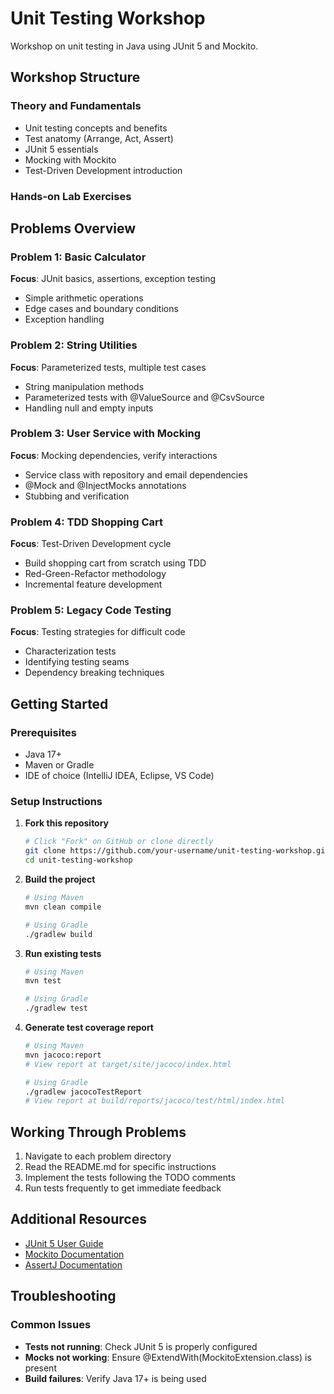 # Unit Testing Workshop

Workshop on unit testing in Java using JUnit 5 and Mockito.

## Workshop Structure

### Theory and Fundamentals
- Unit testing concepts and benefits
- Test anatomy (Arrange, Act, Assert)
- JUnit 5 essentials
- Mocking with Mockito
- Test-Driven Development introduction

### Hands-on Lab Exercises

## Problems Overview

### Problem 1: Basic Calculator
**Focus**: JUnit basics, assertions, exception testing
- Simple arithmetic operations
- Edge cases and boundary conditions
- Exception handling

### Problem 2: String Utilities
**Focus**: Parameterized tests, multiple test cases
- String manipulation methods
- Parameterized tests with @ValueSource and @CsvSource
- Handling null and empty inputs

### Problem 3: User Service with Mocking
**Focus**: Mocking dependencies, verify interactions
- Service class with repository and email dependencies
- @Mock and @InjectMocks annotations
- Stubbing and verification

### Problem 4: TDD Shopping Cart
**Focus**: Test-Driven Development cycle
- Build shopping cart from scratch using TDD
- Red-Green-Refactor methodology
- Incremental feature development

### Problem 5: Legacy Code Testing
**Focus**: Testing strategies for difficult code
- Characterization tests
- Identifying testing seams
- Dependency breaking techniques

## Getting Started

### Prerequisites
- Java 17+
- Maven or Gradle
- IDE of choice (IntelliJ IDEA, Eclipse, VS Code)

### Setup Instructions

1. **Fork this repository**
   ```bash
   # Click "Fork" on GitHub or clone directly
   git clone https://github.com/your-username/unit-testing-workshop.git
   cd unit-testing-workshop
   ```

2. **Build the project**
   ```bash
   # Using Maven
   mvn clean compile
   
   # Using Gradle
   ./gradlew build
   ```

3. **Run existing tests**
   ```bash
   # Using Maven
   mvn test
   
   # Using Gradle
   ./gradlew test
   ```

4. **Generate test coverage report**
   ```bash
   # Using Maven
   mvn jacoco:report
   # View report at target/site/jacoco/index.html
   
   # Using Gradle
   ./gradlew jacocoTestReport
   # View report at build/reports/jacoco/test/html/index.html
   ```

## Working Through Problems

1. Navigate to each problem directory
2. Read the README.md for specific instructions
3. Implement the tests following the TODO comments
4. Run tests frequently to get immediate feedback

## Additional Resources

- [JUnit 5 User Guide](https://junit.org/junit5/docs/current/user-guide/)
- [Mockito Documentation](https://javadoc.io/doc/org.mockito/mockito-core/latest/org/mockito/Mockito.html)
- [AssertJ Documentation](https://assertj.github.io/doc/)

## Troubleshooting

### Common Issues
- **Tests not running**: Check JUnit 5 is properly configured
- **Mocks not working**: Ensure @ExtendWith(MockitoExtension.class) is present
- **Build failures**: Verify Java 17+ is being used
 